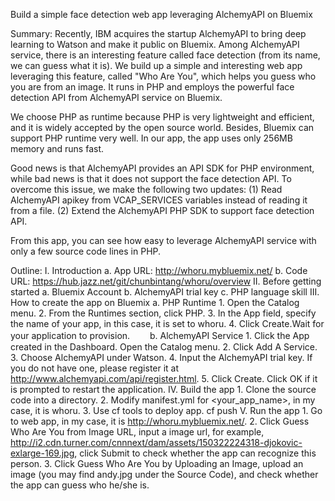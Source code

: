 Build a simple face detection web app leveraging AlchemyAPI on Bluemix

Summary:
Recently, IBM acquires the startup AlchemyAPI to bring deep learning to Watson and make it public on Bluemix. Among AlchemyAPI service, there is an interesting feature called face detection (from its name, we can guess what it is). We build up a simple and interesting web app leveraging this feature, called "Who Are You", which helps you guess who you are from an image. It runs in PHP and employs the powerful face detection API from AlchemyAPI service on Bluemix. 

We choose PHP as runtime because PHP is very lightweight and efficient, and it is widely accepted by the open source world. Besides, Bluemix can support PHP runtime very well. In our app, the app uses only 256MB memory and runs fast. 

Good news is that AlchemyAPI provides an API SDK for PHP environment, while bad news is that it does not support the face detection API. To overcome this issue, we make the following two updates:
(1) Read AlchemyAPI apikey from VCAP_SERVICES variables instead of reading it from a file.
(2) Extend the AlchemyAPI PHP SDK to support face detection API.

From this app, you can see how easy to leverage AlchemyAPI service with only a few source code lines in PHP.

Outline:
I. Introduction
	a.  App URL: http://whoru.mybluemix.net/
	b.  Code URL: https://hub.jazz.net/git/chunbintang/whoru/overview
II. Before getting started
	a.  Bluemix Account
	b.  AlchemyAPI trial key
	c.  PHP language skill
III. How to create the app on Bluemix
	a.  PHP Runtime
        1. Open the Catalog menu.
		2. From the Runtimes section, click PHP.
        3. In the App field, specify the name of your app, in this case, it is set to whoru.
        4. Click Create.Wait for your application to provision.
　　b.  AlchemyAPI Service
        1. Click the App created in the Dashboard. Open the Catalog menu.
		2. Click Add A Service.
        3. Choose AlchemyAPI under Watson.
		4. Input the AlchemyAPI trial key. If you do not have one, please register it at http://www.alchemyapi.com/api/register.html.
        5. Click Create. Click OK if it is prompted to restart the application.
IV. Build the app
        1. Clone the source code into a directory. 
		2. Modify manifest.yml for <your_app_name>, in my case, it is whoru.
		3. Use cf tools to deploy app.
          cf push
V. Run the app
        1. Go to web app, in my case, it is http://whoru.mybluemix.net/.
        2. Click Guess Who Are You from Image URL, input a image url, for example, http://i2.cdn.turner.com/cnnnext/dam/assets/150322224318-djokovic-exlarge-169.jpg, click Submit to check whether the app can recognize this person.
		3. Click Guess Who Are You by Uploading an Image, upload an image (you may find andy.jpg under the Source Code), and check whether the app can guess who he/she is.